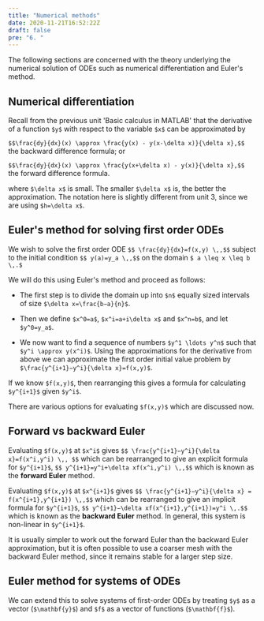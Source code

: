 ```yaml
---
title: "Numerical methods"
date: 2020-11-21T16:52:22Z
draft: false
pre: "6. "
---
```


The following sections are concerned with the theory underlying the numerical solution of ODEs such as numerical differentiation and Euler's method.


## Numerical differentiation

Recall from the previous unit 'Basic calculus in MATLAB' that the derivative of a function `$y$` with respect to the variable `$x$` can be approximated by

`$$\frac{dy}{dx}(x) \approx \frac{y(x) - y(x-\delta x)}{\delta x},$$`
the backward difference formula; or

`$$\frac{dy}{dx}(x) \approx \frac{y(x+\delta x) - y(x)}{\delta x},$$`
the forward difference formula.

where `$\delta x$` is small.
The smaller `$\delta x$` is, the better the approximation.
The notation here is slightly different from unit 3, since we are using `$h=\delta x$`.


## Euler's method for solving first order ODEs

We wish to solve the first order ODE
`$$ \frac{dy}{dx}=f(x,y) \,,$$`
subject to the initial condition
`$$ y(a)=y_a \,,$$`
on the domain `$ a \leq x \leq b \,.$`

We will do this using Euler's method and proceed as follows:

- The first step is to divide the domain up into `$n$` equally sized intervals of size `$\delta x=\frac{b−a}{n}$`.

- Then we define `$x^0=a$`, `$x^i=a+i\delta x$` and `$x^n=b$`, and let `$y^0=y_a$`.

- We now want to find a sequence of numbers `$y^1 \ldots y^n$` such that `$y^i \approx y(x^i)$`.
    Using the approximations for the derivative from above we can approximate the first order initial value problem by `$\frac{y^{i+1}−y^i}{\delta x}=f(x,y)$`.

If we know `$f(x,y)$`, then rearranging this gives a formula for calculating `$y^{i+1}$` given `$y^i$`.

There are various options for evaluating `$f(x,y)$` which are discussed now.



## Forward vs backward Euler

Evaluating `$f(x,y)$` at `$x^i$` gives
`$$ \frac{y^{i+1}−y^i}{\delta x}=f(x^i,y^i) \,, $$`
which can be rearranged to give an explicit formula for `$y^{i+1}$`,
`$$ y^{i+1}=y^i+\delta xf(x^i,y^i) \,,$$`
which is known as the **forward Euler** method.

Evaluating `$f(x,y)$` at `$x^{i+1}$` gives
`$$ \frac{y^{i+1}−y^i}{\delta x} = f(x^{i+1},y^{i+1}) \,,$$`
which can be rearranged to give an implicit formula for `$y^{i+1}$`,
`$$ y^{i+1}−\delta xf(x^{i+1},y^{i+1})=y^i \,.$$`
which is known as the **backward Euler** method.
In general, this system is non-linear in `$y^{i+1}$`.

It is usually simpler to work out the forward Euler than the backward Euler approximation, but it is often possible to use a coarser mesh with the backward Euler method, since it remains stable for a larger step size.


## Euler method for systems of ODEs

We can extend this to solve systems of first-order ODEs by treating `$y$` as a vector (`$\mathbf{y}$`) and `$f$` as a vector of functions (`$\mathbf{f}$`).
